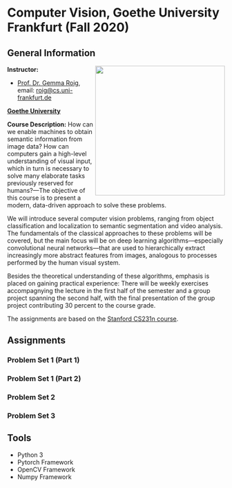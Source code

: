 # Computer Vision, Goethe University Frankfurt (Fall 2020)

## General Information
<img align="right" width="300" height="" src="https://upload.wikimedia.org/wikipedia/commons/1/1e/Logo-Goethe-University-Frankfurt-am-Main.svg">

**Instructor:**
* [Prof. Dr. Gemma Roig](http://www.cvai.cs.uni-frankfurt.de/team.html), email: roig@cs.uni-frankfurt.de

**[Goethe University](http://www.informatik.uni-frankfurt.de/index.php/en/)**

**Course Description:** How can we enable machines to obtain semantic information from image data? How can computers gain a high-level understanding of visual input, which in turn is necessary to solve many elaborate tasks previously reserved for humans?—The objective of this course is to present a modern, data-driven approach to solve these problems.

We will introduce several computer vision problems, ranging from object classification and localization to semantic segmentation and video analysis. The fundamentals of the classical approaches to these problems will be covered, but the main focus will be on deep learning algorithms—especially convolutional neural networks—that are used to hierarchically extract increasingly more abstract features from images, analogous to processes performed by the human visual system.

Besides the theoretical understanding of these algorithms, emphasis is placed on gaining practical experience: There will be weekly exercises accompagnying the lecture in the first half of the semester and a group project spanning the second half, with the final presentation of the group project contributing 30 percent to the course grade.

The assignments are based on the [Stanford CS231n course](http://cs231n.stanford.edu/).

## Assignments ##

### Problem Set 1 (Part 1) 

### Problem Set 1 (Part 2) 

### Problem Set 2 

### Problem Set 3 

## Tools ## 
* Python 3
* Pytorch Framework
* OpenCV Framework
* Numpy Framework

